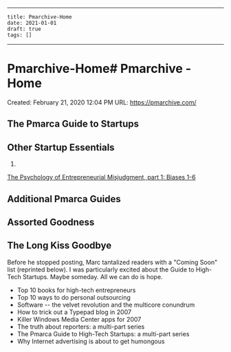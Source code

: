 
---
    title: Pmarchive-Home
    date: 2021-01-01    
    draft: true
    tags: []
---
# Pmarchive-Home# Pmarchive - Home
Created: February 21, 2020 12:04 PM
URL: https://pmarchive.com/
## The Pmarca Guide to Startups
## Other Startup Essentials
1.
[The Psychology of Entrepreneurial Misjudgment, part 1: Biases 1-6](https://pmarchive.com/psychology_of_entrepreneurial_misjudgment.html)
## Additional Pmarca Guides
## Assorted Goodness
## The Long Kiss Goodbye
Before he stopped posting, Marc tantalized readers with a "Coming Soon" list (reprinted below).
I was particularly excited about the Guide to High-Tech Startups.
Maybe someday.
All we can do is hope.
- Top 10 books for high-tech entrepreneurs
- Top 10 ways to do personal outsourcing
- Software -- the velvet revolution and the multicore conundrum
- How to trick out a Typepad blog in 2007
- Killer Windows Media Center apps for 2007
- The truth about reporters: a multi-part series
- The Pmarca Guide to High-Tech Startups: a multi-part series
- Why Internet advertising is about to get humongous
